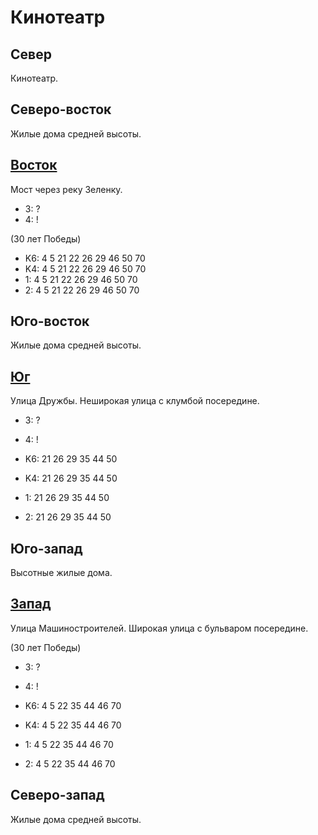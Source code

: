 # Кинотеатр

## Север

Кинотеатр.

## Северо-восток

Жилые дома средней высоты.

## [Восток](./540050.md)

Мост через реку Зеленку.

* 3:    ?
* 4:    !

(30 лет Победы)

* K6:   4   5   21  22  26  29  46  50  70
* K4:   4   5   21  22  26  29  46  50  70
* 1:    4   5   21  22  26  29  46  50  70
* 2:    4   5   21  22  26  29  46  50  70

## Юго-восток

Жилые дома средней высоты.

## [Юг](./530060.md)

Улица Дружбы.
Неширокая улица с клумбой посередине.

* 3:    ?
* 4:    !

* K6:   21  26  29  35  44  50
* K4:   21  26  29  35  44  50
* 1:    21  26  29  35  44  50
* 2:    21  26  29  35  44  50

## Юго-запад

Высотные жилые дома.

## [Запад](./520050.md)

Улица Машиностроителей.
Широкая улица с бульваром посередине.

(30 лет Победы)

* 3:    ?
* 4:    !

* K6:   4   5   22  35  44  46  70
* K4:   4   5   22  35  44  46  70
* 1:    4   5   22  35  44  46  70
* 2:    4   5   22  35  44  46  70

## Северо-запад

Жилые дома средней высоты.
